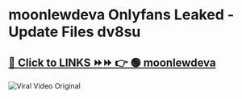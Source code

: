 
 # moonlewdeva Onlyfans Leaked - Update Files dv8su

## <h2><a href="https://clipsfans.com/moonlewdeva&ref=git">🔗 Click to LINKS ⏩⏩ 👉 🟢 moonlewdeva </a></h2>

<a href="https://clipsfans.com/moonlewdeva&ref=git" rel="nofollow" data-target="animated-image.originalLink"><img src="https://i.ibb.co.com/xMMVF88/686577567.gif" alt="Viral Video Original" style="max-width: 100%; display: inline-block;" data-target="animated-image.originalImage"></a>

